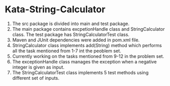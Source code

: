 # Kata-String-Calculator
1. The src package is divided into main and test package.
2. The main package contains excpetionHandle class and StringCalculator class. The test package has StringCalculatorTest class.
3. Maven and JUnit dependencies were added in pom.xml file.
4. StringCalculator class implements add(String) method which performs all the task mentioned from 1-7 int the peoblem set.
5. Currently working on the tasks mentioned from 9-12 in the problem set.
6. The exceptionHandle class manages the exception when a negative integer is given as input.
7. The StringCalculatorTest class implements 5 test methods using different set of inputs.
